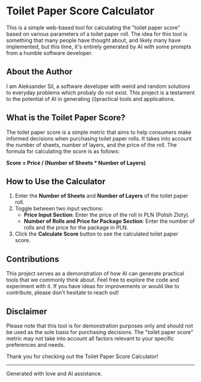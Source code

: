 # Toilet Paper Score Calculator

This is a simple web-based tool for calculating the "toilet paper score" based on various parameters of a toilet paper roll. 
The idea for this tool is something that many people have thought about, and likely many have implemented, but this time, it's entirely generated by AI with some prompts from a humble software developer.

## About the Author

I am Aleksander Sil, a software developer with weird and random solutions to everyday problems which probaly do not exist. This project is a testament to the potential of AI in generating (i)practical tools and applications. 

## What is the Toilet Paper Score?

The toilet paper score is a simple metric that aims to help consumers make informed decisions when purchasing toilet paper rolls. It takes into account the number of sheets, number of layers, and the price of the roll. The formula for calculating the score is as follows:

**Score = Price / (Number of Sheets * Number of Layers)**

## How to Use the Calculator

1. Enter the **Number of Sheets** and **Number of Layers** of the toilet paper roll.
2. Toggle between two input sections:
   - **Price Input Section**: Enter the price of the roll in PLN (Polish Zloty).
   - **Number of Rolls and Price for Package Section**: Enter the number of rolls and the price for the package in PLN.
3. Click the **Calculate Score** button to see the calculated toilet paper score.

## Contributions

This project serves as a demonstration of how AI can generate practical tools that we commonly think about. Feel free to explore the code and experiment with it. If you have ideas for improvements or would like to contribute, please don't hesitate to reach out!

## Disclaimer

Please note that this tool is for demonstration purposes only and should not be used as the sole basis for purchasing decisions. The "toilet paper score" metric may not take into account all factors relevant to your specific preferences and needs.

Thank you for checking out the Toilet Paper Score Calculator!

---
Generated with love and AI assistance.
